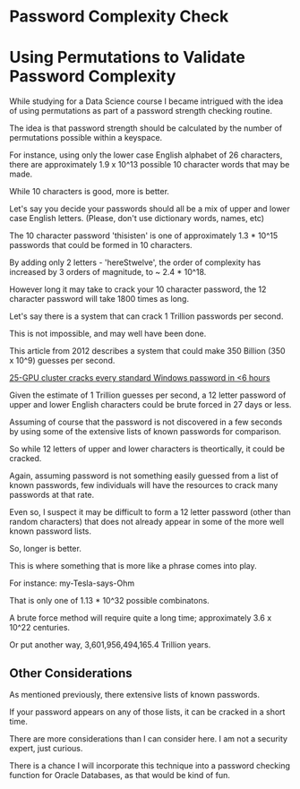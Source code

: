 
Password Complexity Check
=========================

# Using Permutations to Validate Password Complexity

While studying for a Data Science course I became intrigued with the idea of using permutations as part of a password strength checking routine.

The idea is that password strength should be calculated by the number of permutations possible within a keyspace.

For instance, using only the lower case English alphabet of 26 characters, there are approximately 1.9 x 10^13 possible 10 character words that may be made.

While 10 characters is good, more is better.

Let's say you decide your passwords should all be a mix of upper and lower case English letters.
(Please, don't use dictionary words, names, etc)

The 10 character password 'thisisten' is one of approximately 1.3 * 10^15 passwords that could be formed in 10 characters.

By adding only 2 letters - 'hereStwelve', the order of complexity has increased by 3 orders of magnitude, to ~ 2.4 * 10^18.

However long it may take to crack your 10 character password, the 12 character password will take 1800 times as long.

Let's say there is a system that can crack 1 Trillion passwords per second.

This is not impossible, and may well have been done.

This article from 2012 describes a system that could make 350 Billion (350 x 10^9) guesses per second.

[25-GPU cluster cracks every standard Windows password in <6 hours](https://arstechnica.com/information-technology/2012/12/25-gpu-cluster-cracks-every-standard-windows-password-in-6-hours/)

Given the estimate of 1 Trillion guesses per second, a 12 letter password of upper and lower English characters could be brute forced in 27 days or less.


Assuming of course that the password is not discovered in a few seconds by using some of the extensive lists of known passwords for comparison.

So while 12 letters of upper and lower characters is theortically, it could be cracked.

Again, assuming password is not something easily guessed from a list of known passwords, few individuals will have the resources to crack many passwords at that rate.
 

Even so, I suspect it may be difficult to form a 12 letter password (other than random characters) that does not already appear in some of the more well known password lists.

So, longer is better.

This is where something that is more like a phrase comes into play.

For instance: my-Tesla-says-Ohm

That is only one of 1.13 * 10^32 possible combinatons.

A brute force method will require quite a long time; approximately 3.6 x 10^22 centuries.

Or put another way, 3,601,956,494,165.4 Trillion years.

## Other Considerations

As mentioned previously, there extensive lists of known passwords.

If your password appears on any of those lists, it can be cracked in a short time.

There are more considerations than I can consider here.  I am not a security expert, just curious.

There is a chance I will incorporate this technique into a password checking function for Oracle Databases, as that would be kind of fun.













